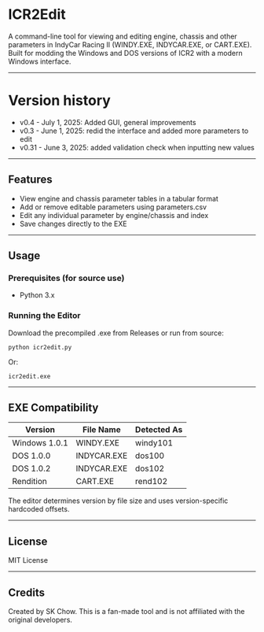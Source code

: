 # ICR2Edit

A command-line tool for viewing and editing engine, chassis and other parameters in IndyCar Racing II (WINDY.EXE, INDYCAR.EXE, or CART.EXE). Built for modding the Windows and DOS versions of ICR2 with a modern Windows interface.

---

# Version history

- v0.4 - July 1, 2025: Added GUI, general improvements
- v0.3 - June 1, 2025: redid the interface and added more parameters to edit
- v0.31 - June 3, 2025: added validation check when inputting new values

---


## Features

- View engine and chassis parameter tables in a tabular format
- Add or remove editable parameters using parameters.csv
- Edit any individual parameter by engine/chassis and index
- Save changes directly to the EXE

---

## Usage

### Prerequisites (for source use)
- Python 3.x

### Running the Editor

Download the precompiled .exe from Releases or run from source:

    python icr2edit.py

Or:

    icr2edit.exe

---

## EXE Compatibility

Version       | File Name     | Detected As
------------- | ------------- | ------------
Windows 1.0.1 | WINDY.EXE     | windy101
DOS 1.0.0     | INDYCAR.EXE   | dos100
DOS 1.0.2     | INDYCAR.EXE   | dos102
Rendition     | CART.EXE      | rend102

The editor determines version by file size and uses version-specific hardcoded offsets.

---

## License

MIT License

---

## Credits

Created by SK Chow. This is a fan-made tool and is not affiliated with the original developers.
